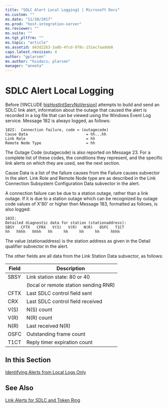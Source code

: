 ```yaml
---
title: "SDLC Alert Local Logging1 | Microsoft Docs"
ms.custom: ""
ms.date: "11/30/2017"
ms.prod: "host-integration-server"
ms.reviewer: ""
ms.suite: ""
ms.tgt_pltfrm: ""
ms.topic: "article"
ms.assetid: d43d22b3-3a8b-4fcd-978c-151ec7aadeb0
caps.latest.revision: 4
author: "gplarsen"
ms.author: "hisdocs; plarsen"
manager: "anneta"
---
```

# SDLC Alert Local Logging
Before [!INCLUDE [hisHostIntServNoVersion](../includes/hishostintservnoversion-md.md)] attempts to build and send an SDLC link alert, information about the outage that caused the alert is recorded in a log file that can be viewed using the Windows Event Log service. Message 182 is always logged, as follows:  
  
```  
182I:  Connection failure, code = (outagecode)  
Cause Data                          = hh...hh  
Link Role                           = hh  
Remote Node Type                    = hh  
```  
  
 The Outage Code (outagecode) is also reported on Message 23. For a complete list of these codes, the conditions they represent, and the specific link alerts on which they are used, see the next section.  
  
 Cause Data is a list of the failure causes from the Failure causes subvector in the alert. Link Role and Remote Node type are as described in the Link Connection Subsystem Configuration Data subvector in the alert.  
  
 A connection failure can be due to a station outage, rather than a link outage. If it is due to a station outage  which can be recognized by outage code values of X'80' or higher  then Message 183, formatted as follows, is also logged:  
  
```  
183I:  
Detailed diagnostic data for station (stationaddress):  
SBSY   CFTX   CFRX   V(S)   V(R)   N(R)   OSFC   T1CT  
hh   hhhh   hhhh   hh     hh     hh     hh     hhhh  
```  
  
 The value (stationaddress) is the station address as given in the Detail qualifier subvector in the alert.  
  
 The other fields are all data from the Link Station Data subvector, as follows:  
  
|Field|Description|  
|-----------|-----------------|  
|SBSY|Link station state: 80 or 40|  
||(local or remote station sending RNR)|  
|CFTX|Last SDLC control field sent|  
|CRX|Last SDLC control field received|  
|V(S)|N(S) count|  
|V(R)|N(R) count|  
|N(R)|Last received N(R)|  
|OSFC|Outstanding frame count|  
|T1CT|Reply timer expiration count|  
  
## In this Section  
 [Identifying Alerts from Local Logs Only](../core/identifying-alerts-from-local-logs-only1.md)  
  
## See Also  
 [Link Alerts for SDLC and Token Ring](../core/link-alerts-for-sdlc-and-token-ring2.md)